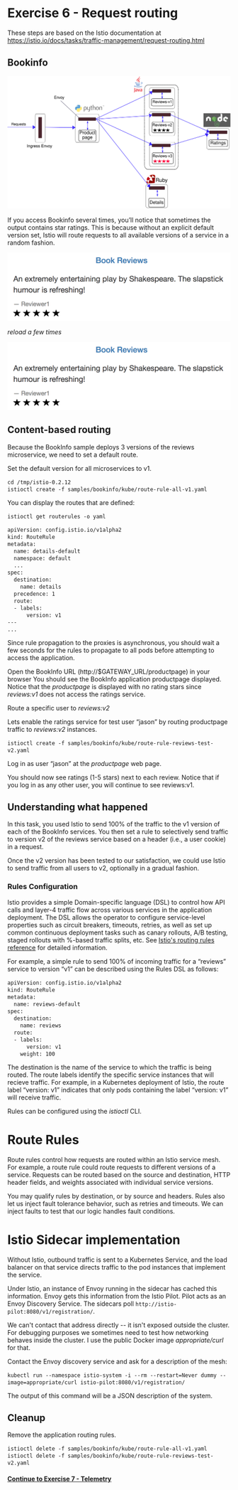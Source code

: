 # Exercise 6 - Request routing

These steps are based on the Istio documentation at https://istio.io/docs/tasks/traffic-management/request-routing.html

## Bookinfo

![Book Info structure](withistio.svg)

If you access Bookinfo several times, you’ll notice that sometimes the output contains star ratings. This is because without an explicit default version set, Istio will route requests to all available versions of a service in a random fashion.

![Black stars in UI](blackstars.png)

*reload a few times*

![Red stars in UI](blackstars.png)

## Content-based routing

Because the BookInfo sample deploys 3 versions of the reviews microservice, we need to set a default route. 

Set the default version for all microservices to v1.

```
cd /tmp/istio-0.2.12
istioctl create -f samples/bookinfo/kube/route-rule-all-v1.yaml
```

You can display the routes that are defined:

```
istioctl get routerules -o yaml
```

```
apiVersion: config.istio.io/v1alpha2
kind: RouteRule
metadata:
  name: details-default
  namespace: default
  ...
spec:
  destination:
    name: details
  precedence: 1
  route:
  - labels:
      version: v1
---
...
```

Since rule propagation to the proxies is asynchronous, you should wait a few seconds for the rules to propagate to all pods before attempting to access the application.

Open the BookInfo URL (http://$GATEWAY_URL/productpage) in your browser
You should see the BookInfo application productpage displayed. Notice that the _productpage_ is displayed with no rating stars since _reviews:v1_ does not access the ratings service.

Route a specific user to _reviews:v2_

Lets enable the ratings service for test user “jason” by routing productpage traffic to _reviews:v2_ instances.

```
istioctl create -f samples/bookinfo/kube/route-rule-reviews-test-v2.yaml
```

Log in as user “jason” at the _productpage_ web page.

You should now see ratings (1-5 stars) next to each review. Notice that if you log in as any other user, you will continue to see reviews:v1.

## Understanding what happened

In this task, you used Istio to send 100% of the traffic to the v1 version of each of the BookInfo services. You then set a rule to selectively send traffic to version v2 of the reviews service based on a header (i.e., a user cookie) in a request.

Once the v2 version has been tested to our satisfaction, we could use Istio to send traffic from all users to v2, optionally in a gradual fashion.

### Rules Configuration

Istio provides a simple Domain-specific language (DSL) to control how API calls and layer-4 traffic flow across various services in the application deployment. The DSL allows the operator to configure service-level properties such as circuit breakers, timeouts, retries, as well as set up common continuous deployment tasks such as canary rollouts, A/B testing, staged rollouts with %-based traffic splits, etc. See [Istio's routing rules reference](https://istio.io/docs/reference/config/traffic-rules/) for detailed information.

For example, a simple rule to send 100% of incoming traffic for a “reviews” service to version “v1” can be described using the Rules DSL as follows:

```
apiVersion: config.istio.io/v1alpha2
kind: RouteRule
metadata:
  name: reviews-default
spec:
  destination:
    name: reviews
  route:
  - labels:
      version: v1
    weight: 100
```

The destination is the name of the service to which the traffic is being routed. The route labels identify the specific service instances that will recieve traffic. For example, in a Kubernetes deployment of Istio, the route label “version: v1” indicates that only pods containing the label “version: v1” will receive traffic.

Rules can be configured using the _istioctl_ CLI.

# Route Rules

Route rules control how requests are routed within an Istio service mesh. For example, a route rule could route requests to different versions of a service. Requests can be routed based on the source and destination, HTTP header fields, and weights associated with individual service versions.

You may qualify rules by destination, or by source and headers.  Rules also let us inject fault tolerance
behavior, such as retries and timeouts.  We can inject faults to test that our logic handles fault conditions.

# Istio Sidecar implementation

Without Istio, outbound traffic is sent to a Kubernetes Service, and the load balancer on that service
directs traffic to the pod instances that implement the service.

Under Istio, an instance of Envoy running in the sidecar has cached this information.  Envoy gets this
information from the Istio Pilot.  Pilot acts as an Envoy Discovery Service.  The sidecars poll
`http://istio-pilot:8080/v1/registration/`.

We can't contact that address directly -- it isn't exposed outside the cluster.  For debugging purposes we
sometimes need to test how networking behaves inside the cluster.  I use the public Docker image
_appropriate/curl_ for that.

Contact the Envoy discovery service and ask for a description of the mesh:

```
kubectl run --namespace istio-system -i --rm --restart=Never dummy --image=appropriate/curl istio-pilot:8080/v1/registration/
```

The output of this command will be a JSON description of the system.

## Cleanup

Remove the application routing rules.

```
istioctl delete -f samples/bookinfo/kube/route-rule-all-v1.yaml
istioctl delete -f samples/bookinfo/kube/route-rule-reviews-test-v2.yaml
```

#### [Continue to Exercise 7 - Telemetry](../exercise-7/README.md)